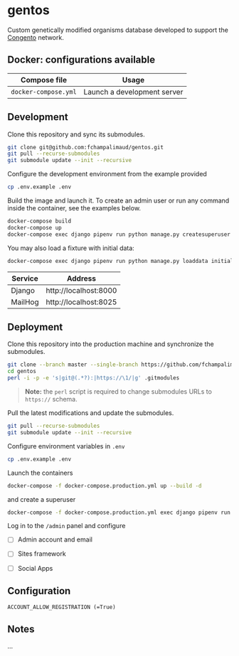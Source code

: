 # gentos

Custom genetically modified organisms database developed to support the [Congento](https://congento.org/) network.


## Docker: configurations available

| Compose file | Usage |
| --- | --- |
| `docker-compose.yml` | Launch a development server |

## Development

Clone this repository and sync its submodules.

```bash
git clone git@github.com:fchampalimaud/gentos.git
git pull --recurse-submodules
git submodule update --init --recursive
```

Configure the development environment from the example provided

```bash
cp .env.example .env
```

Build the image and launch it. To create an admin user or run any command inside the container, see the examples below.

```bash
docker-compose build
docker-compose up
docker-compose exec django pipenv run python manage.py createsuperuser
```

You may also load a fixture with initial data:

```bash
docker-compose exec django pipenv run python manage.py loaddata initial_data
```

| Service | Address |
| --- | --- |
| Django | http://localhost:8000 |
| MailHog | http://localhost:8025 |


## Deployment

Clone this repository into the production machine and synchronize the submodules.

```bash
git clone --branch master --single-branch https://github.com/fchampalimaud/gentos.git
cd gentos
perl -i -p -e 's|git@(.*?):|https://\1/|g' .gitmodules
```

> **Note:** the `perl` script is required to change submodules URLs to `https://` schema.

Pull the latest modifications and update the submodules.

```bash
git pull --recurse-submodules
git submodule update --init --recursive
```

Configure environment variables in `.env`

```bash
cp .env.example .env
```

Launch the containers

```bash
docker-compose -f docker-compose.production.yml up --build -d
```

and create a superuser

```bash
docker-compose -f docker-compose.production.yml exec django pipenv run python manage.py createsuperuser
```

Log in to the `/admin` panel and configure

- [ ] Admin account and email
- [ ] Sites framework
- [ ] Social Apps


## Configuration

```
ACCOUNT_ALLOW_REGISTRATION (=True)
```


## Notes

...
